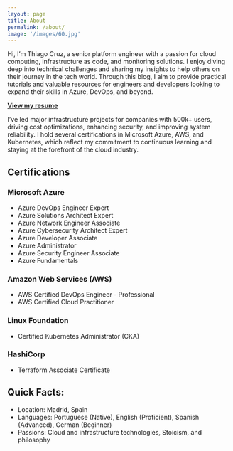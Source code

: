 ```yaml
---
layout: page
title: About
permalink: /about/
image: '/images/60.jpg'
---
```


Hi, I’m Thiago Cruz, a senior platform engineer with a passion for cloud computing, infrastructure as code, and monitoring solutions. I enjoy diving deep into technical challenges and sharing my insights to help others on their journey in the tech world. Through this blog, I aim to provide practical tutorials and valuable resources for engineers and developers looking to expand their skills in Azure, DevOps, and beyond.

[**View my resume**](/_docs/Thiago_Cruz_Resume.pdf)

I’ve led major infrastructure projects for companies with 500k+ users, driving cost optimizations, enhancing security, and improving system reliability. I hold several certifications in Microsoft Azure, AWS, and Kubernetes, which reflect my commitment to continuous learning and staying at the forefront of the cloud industry.

## Certifications

### Microsoft Azure
- Azure DevOps Engineer Expert
- Azure Solutions Architect Expert
- Azure Network Engineer Associate
- Azure Cybersecurity Architect Expert
- Azure Developer Associate
- Azure Administrator
- Azure Security Engineer Associate
- Azure Fundamentals

### Amazon Web Services (AWS)
- AWS Certified DevOps Engineer - Professional
- AWS Certified Cloud Practitioner

### Linux Foundation
- Certified Kubernetes Administrator (CKA)

### HashiCorp
- Terraform Associate Certificate

## Quick Facts:
- Location: Madrid, Spain
- Languages: Portuguese (Native), English (Proficient), Spanish (Advanced), German (Beginner)
- Passions: Cloud and infrastructure technologies, Stoicism, and philosophy
